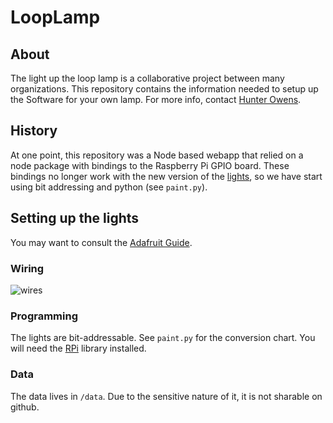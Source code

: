 # LoopLamp

## About
The light up the loop lamp is a collaborative project between many organizations. This repository contains the information needed to setup up the Software for your own lamp. For more info, contact [Hunter Owens](mailto://hunter@hunterowens.net).


## History
At one point, this repository was a Node based webapp that relied on a node package with bindings to the Raspberry Pi GPIO board. These bindings no longer work with the new version of the [lights](http://www.adafruit.com/product/306), so we have start using bit addressing and python (see `paint.py`). 

## Setting up the lights
You may want to consult the [Adafruit Guide](https://learn.adafruit.com/digital-led-strip).

### Wiring
![wires](https://learn.adafruit.com/system/assets/assets/000/001/589/medium800/raspberry_pi_diagram.png?1396774138)

### Programming
The lights are bit-addressable. See `paint.py` for the conversion chart. You will need the [RPi](https://pypi.python.org/pypi/RPi.GPIO) library installed.

### Data
The data lives in `/data`. Due to the sensitive nature of it, it is not sharable on github. 
